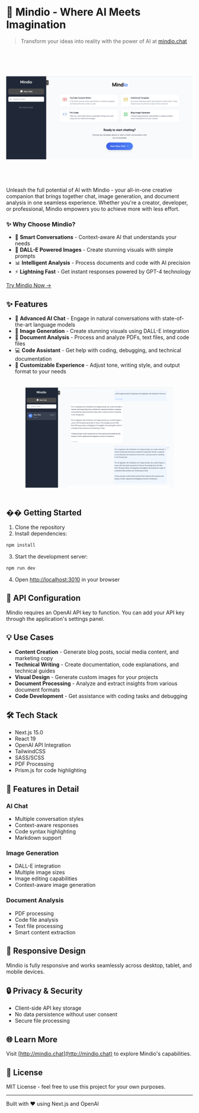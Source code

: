 # 🚀 Mindio - Where AI Meets Imagination

> Transform your ideas into reality with the power of AI at [mindio.chat](http://mindio.chat)


&nbsp;
<div align="center">
  <img src="public/assets/screenshot2.png" width="800" style="margin: 40px 0;" alt="Mindio Screenshot">
</div>
&nbsp;
&nbsp;


Unleash the full potential of AI with Mindio - your all-in-one creative companion that brings together chat, image generation, and document analysis in one seamless experience. Whether you're a creator, developer, or professional, Mindio empowers you to achieve more with less effort.

### ✨ Why Choose Mindio?
- 🎯 **Smart Conversations** - Context-aware AI that understands your needs
- 🎨 **DALL-E Powered Images** - Create stunning visuals with simple prompts
- 📊 **Intelligent Analysis** - Process documents and code with AI precision
- ⚡ **Lightning Fast** - Get instant responses powered by GPT-4 technology

[Try Mindio Now →](http://mindio.chat)

## ✨ Features

- 🤖 **Advanced AI Chat** - Engage in natural conversations with state-of-the-art language models
- 🎨 **Image Generation** - Create stunning visuals using DALL-E integration
- 📄 **Document Analysis** - Process and analyze PDFs, text files, and code files
- 💻 **Code Assistant** - Get help with coding, debugging, and technical documentation
- 🎯 **Customizable Experience** - Adjust tone, writing style, and output format to your needs

<div align="center">
  <img src="public/assets/screenshot.png" width="400" style="margin: 20px 0;" alt="Mindio Screenshot">
</div>

## �� Getting Started

1. Clone the repository
2. Install dependencies:
```bash
npm install
```
3. Start the development server:
```bash
npm run dev
```
4. Open [http://localhost:3010](http://localhost:3010) in your browser

## 🔑 API Configuration

Mindio requires an OpenAI API key to function. You can add your API key through the application's settings panel.

## 💡 Use Cases

- **Content Creation** - Generate blog posts, social media content, and marketing copy
- **Technical Writing** - Create documentation, code explanations, and technical guides
- **Visual Design** - Generate custom images for your projects
- **Document Processing** - Analyze and extract insights from various document formats
- **Code Development** - Get assistance with coding tasks and debugging

## 🛠 Tech Stack

- Next.js 15.0
- React 19
- OpenAI API Integration
- TailwindCSS
- SASS/SCSS
- PDF Processing
- Prism.js for code highlighting

## 🎨 Features in Detail

### AI Chat
- Multiple conversation styles
- Context-aware responses
- Code syntax highlighting
- Markdown support

### Image Generation
- DALL-E integration
- Multiple image sizes
- Image editing capabilities
- Context-aware image generation

### Document Analysis
- PDF processing
- Code file analysis
- Text file processing
- Smart content extraction

## 📱 Responsive Design

Mindio is fully responsive and works seamlessly across desktop, tablet, and mobile devices.

## 🔒 Privacy & Security

- Client-side API key storage
- No data persistence without user consent
- Secure file processing

## 🌐 Learn More

Visit [http://mindio.chat](http://mindio.chat) to explore Mindio's capabilities.

## 📄 License

MIT License - feel free to use this project for your own purposes.

---

Built with ❤️ using Next.js and OpenAI
